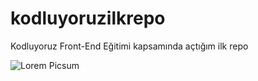 # kodluyoruzilkrepo
Kodluyoruz Front-End Eğitimi kapsamında açtığım ilk repo



![Lorem Picsum](https://picsum.photos/200/300)
